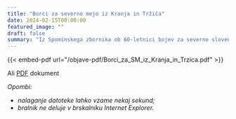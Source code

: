 ```yaml
---
title: "Borci za severno mejo iz Kranja in Tržiča" 
date: 2024-02-15T00:00:00
featured_image: ""
draft: false
summary: "Iz Spominskega zbornika ob 60-letnici bojev za severno slovensko mejo 1918-1919"
---
```


{{< embed-pdf url="/objave-pdf/Borci_za_SM_iz_Kranja_in_Trzica.pdf" >}}

Ali [PDF](/objave-pdf/Borci_za_SM_iz_Kranja_in_Trzica.pdf) dokument

*Opombi:*
- *nalaganje datoteke lahko vzame nekaj sekund;*
- *bralnik ne deluje v brskalniku Internet Explorer.*